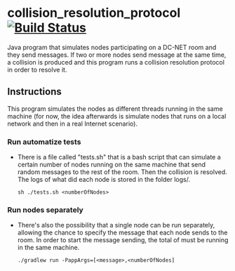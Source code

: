 # collision_resolution_protocol [![Build Status](https://travis-ci.org/niclabs/collision_resolution_protocol.svg?branch=master)](https://travis-ci.org/niclabs/collision_resolution_protocol)

Java program that simulates nodes participating on a DC-NET room and they send messages. If two or more nodes send message at the same time, a collision is produced and this program runs a collision resolution protocol in order to resolve it.

## Instructions

This program simulates the nodes as different threads running in the same machine (for now, the idea afterwards is simulate nodes that runs on a local network and then in a real Internet scenario).

### Run automatize tests

* There is a file called "tests.sh" that is a bash script that can simulate a certain number of nodes running on the same machine that send random messages to the rest of the room. Then the collision is resolved. The logs of what did each node is stored in the folder logs/.

    ```sh ./tests.sh <numberOfNodes>```
    
### Run nodes separately

* There's also the possibility that a single node can be run separately, allowing the chance to specify the message that each node sends to the room. In order to start the message sending, the total of <numberOfNodes> must be running in the same machine.

    ```./gradlew run -PappArgs=[<message>,<numberOfNodes]```

